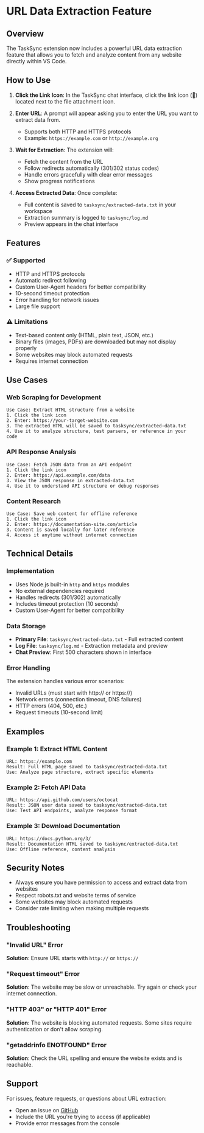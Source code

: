# URL Data Extraction Feature

## Overview

The TaskSync extension now includes a powerful URL data extraction feature that allows you to fetch and analyze content from any website directly within VS Code.

## How to Use

1. **Click the Link Icon**: In the TaskSync chat interface, click the link icon (🔗) located next to the file attachment icon.

2. **Enter URL**: A prompt will appear asking you to enter the URL you want to extract data from.
   - Supports both HTTP and HTTPS protocols
   - Example: `https://example.com` or `http://example.org`

3. **Wait for Extraction**: The extension will:
   - Fetch the content from the URL
   - Follow redirects automatically (301/302 status codes)
   - Handle errors gracefully with clear error messages
   - Show progress notifications

4. **Access Extracted Data**: Once complete:
   - Full content is saved to `tasksync/extracted-data.txt` in your workspace
   - Extraction summary is logged to `tasksync/log.md`
   - Preview appears in the chat interface

## Features

### ✅ Supported
- HTTP and HTTPS protocols
- Automatic redirect following
- Custom User-Agent headers for better compatibility
- 10-second timeout protection
- Error handling for network issues
- Large file support

### ⚠️ Limitations
- Text-based content only (HTML, plain text, JSON, etc.)
- Binary files (images, PDFs) are downloaded but may not display properly
- Some websites may block automated requests
- Requires internet connection

## Use Cases

### Web Scraping for Development
```
Use Case: Extract HTML structure from a website
1. Click the link icon
2. Enter: https://your-target-website.com
3. The extracted HTML will be saved to tasksync/extracted-data.txt
4. Use it to analyze structure, test parsers, or reference in your code
```

### API Response Analysis
```
Use Case: Fetch JSON data from an API endpoint
1. Click the link icon
2. Enter: https://api.example.com/data
3. View the JSON response in extracted-data.txt
4. Use it to understand API structure or debug responses
```

### Content Research
```
Use Case: Save web content for offline reference
1. Click the link icon
2. Enter: https://documentation-site.com/article
3. Content is saved locally for later reference
4. Access it anytime without internet connection
```

## Technical Details

### Implementation
- Uses Node.js built-in `http` and `https` modules
- No external dependencies required
- Handles redirects (301/302) automatically
- Includes timeout protection (10 seconds)
- Custom User-Agent for better compatibility

### Data Storage
- **Primary File**: `tasksync/extracted-data.txt` - Full extracted content
- **Log File**: `tasksync/log.md` - Extraction metadata and preview
- **Chat Preview**: First 500 characters shown in interface

### Error Handling
The extension handles various error scenarios:
- Invalid URLs (must start with http:// or https://)
- Network errors (connection timeout, DNS failures)
- HTTP errors (404, 500, etc.)
- Request timeouts (10-second limit)

## Examples

### Example 1: Extract HTML Content
```
URL: https://example.com
Result: Full HTML page saved to tasksync/extracted-data.txt
Use: Analyze page structure, extract specific elements
```

### Example 2: Fetch API Data
```
URL: https://api.github.com/users/octocat
Result: JSON user data saved to tasksync/extracted-data.txt
Use: Test API endpoints, analyze response format
```

### Example 3: Download Documentation
```
URL: https://docs.python.org/3/
Result: Documentation HTML saved to tasksync/extracted-data.txt
Use: Offline reference, content analysis
```

## Security Notes

- Always ensure you have permission to access and extract data from websites
- Respect robots.txt and website terms of service
- Some websites may block automated requests
- Consider rate limiting when making multiple requests

## Troubleshooting

### "Invalid URL" Error
**Solution**: Ensure URL starts with `http://` or `https://`

### "Request timeout" Error
**Solution**: The website may be slow or unreachable. Try again or check your internet connection.

### "HTTP 403" or "HTTP 401" Error
**Solution**: The website is blocking automated requests. Some sites require authentication or don't allow scraping.

### "getaddrinfo ENOTFOUND" Error
**Solution**: Check the URL spelling and ensure the website exists and is reachable.

## Support

For issues, feature requests, or questions about URL extraction:
- Open an issue on [GitHub](https://github.com/4regab/TaskSync/issues)
- Include the URL you're trying to access (if applicable)
- Provide error messages from the console

